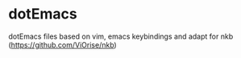# dotEmacs

dotEmacs files based on vim, emacs keybindings and adapt for nkb (https://github.com/ViOrise/nkb)
